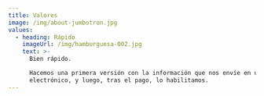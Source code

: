 ```yaml
---
title: Valores
image: /img/about-jumbotron.jpg
values:
  - heading: Rápido
    imageUrl: /img/hamburguesa-002.jpg
    text: >-
      Bien rápido.

      Hacemos una primera versión con la información que nos envíe en un correo
      electrónico, y luego, tras el pago, lo habilitamos.
---
```


